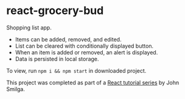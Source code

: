 # react-grocery-bud

Shopping list app.

- Items can be added, removed, and edited.
- List can be cleared with conditionally displayed button.
- When an item is added or removed, an alert is displayed.
- Data is persisted in local storage.

To view, run `npm i && npm start` in downloaded project.

This project was completed as part of a [React tutorial series](https://www.youtube.com/watch?v=a_7Z7C_JCyo&ab_channel=freeCodeCamp.org) by John Smilga.
